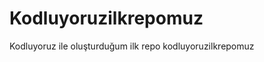 # Kodluyoruzilkrepomuz
Kodluyoruz ile oluşturduğum ilk repo
k o d l u y o r u z i l k r e p o m u z  
 